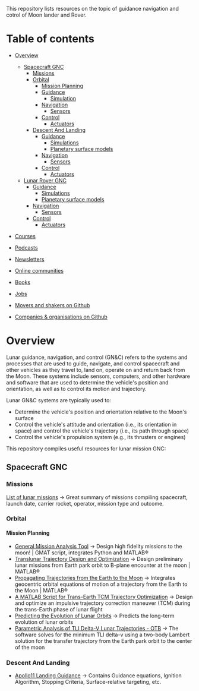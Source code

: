 This repository lists resources on the topic of guidance navigation and cotrol of Moon lander and Rover.

# Table of contents
* [Overview](https://github.com/chandrabhraman/awesome-lunar-gnc-resources#Overview)
  * [Spacecraft GNC](https://github.com/chandrabhraman/awesome-lunar-gnc-resources#Spacecraft-GNC)
    * [Missions](https://github.com/chandrabhraman/awesome-lunar-gnc-resources#Missions)
    * [Orbital](https://github.com/chandrabhraman/awesome-lunar-gnc-resources#Orbital)
      * [Mission Planning](https://github.com/chandrabhraman/awesome-lunar-gnc-resources#Mission-Planning)
      * [Guidance](https://github.com/chandrabhraman/awesome-lunar-gnc-resources#Guidance)
        * [Simulation](https://github.com/chandrabhraman/awesome-lunar-gnc-resources#Simulation)      
      * [Navigation](https://github.com/chandrabhraman/awesome-lunar-gnc-resources#Navigation)
        * [Sensors](https://github.com/chandrabhraman/awesome-lunar-gnc-resources#Sensors)
      * [Control](https://github.com/chandrabhraman/awesome-lunar-gnc-resources#Control)
        * [Actuators](https://github.com/chandrabhraman/awesome-lunar-gnc-resources#Actuators)
    * [Descent And Landing](https://github.com/chandrabhraman/awesome-lunar-gnc-resources#Descent-And-Landing)
      * [Guidance](https://github.com/chandrabhraman/awesome-lunar-gnc-resources#Guidance)
        * [Simulations](https://github.com/chandrabhraman/awesome-lunar-gnc-resources#Sensors)
        * [Planetary surface models](https://github.com/chandrabhraman/awesome-lunar-gnc-resources#Sensors)
      * [Navigation](https://github.com/chandrabhraman/awesome-lunar-gnc-resources#Navigation)
        * [Sensors](https://github.com/chandrabhraman/awesome-lunar-gnc-resources#Sensors)
      * [Control](https://github.com/chandrabhraman/awesome-lunar-gnc-resources#Control)
        * [Actuators](https://github.com/chandrabhraman/awesome-lunar-gnc-resources#Actuators)
  * [Lunar Rover GNC](https://github.com/chandrabhraman/awesome-lunar-gnc-resources#Lunar-Rover-GNC)
      * [Guidance](https://github.com/chandrabhraman/awesome-lunar-gnc-resources#Guidance)
        * [Simulations](https://github.com/chandrabhraman/awesome-lunar-gnc-resources#Sensors)
        * [Planetary surface models](https://github.com/chandrabhraman/awesome-lunar-gnc-resources#Sensors)
      * [Navigation](https://github.com/chandrabhraman/awesome-lunar-gnc-resources#Navigation)
        * [Sensors](https://github.com/chandrabhraman/awesome-lunar-gnc-resources#Sensors)
      * [Control](https://github.com/chandrabhraman/awesome-lunar-gnc-resources#Control)
        * [Actuators](https://github.com/chandrabhraman/awesome-lunar-gnc-resources#Actuators)

* [Courses](https://github.com/chandrabhraman/awesome-lunar-gnc-resources#courses)
* [Podcasts](https://github.com/chandrabhraman/awesome-lunar-gnc-resources#podcasts)
* [Newsletters](https://github.com/chandrabhraman/awesome-lunar-gnc-resources#newsletters)
* [Online communities](https://github.com/chandrabhraman/awesome-lunar-gnc-resources#online-communities)
* [Books](https://github.com/chandrabhraman/awesome-lunar-gnc-resources#books)
* [Jobs](https://github.com/robmarkcole/satellite-image-deep-learning#jobs)
* [Movers and shakers on Github](https://github.com/chandrabhraman/awesome-lunar-gnc-resources#movers-and-shakers-on-github)
* [Companies & organisations on Github](https://github.com/chandrabhraman/awesome-lunar-gnc-resources#companies--organisations-on-github)

# Overview
Lunar guidance, navigation, and control (GN&C) refers to the systems and processes that are used to guide, navigate, and control spacecraft and other vehicles as they travel to, land on, operate on and return back from the Moon. These systems include sensors, computers, and other hardware and software that are used to determine the vehicle's position and orientation, as well as to control its motion and trajectory.

Lunar GN&C systems are typically used to:
* Determine the vehicle's position and orientation relative to the Moon's surface
* Control the vehicle's attitude and orientation (i.e., its orientation in space) and control the vehicle's trajectory (i.e., its path through space)
* Control the vehicle's propulsion system (e.g., its thrusters or engines)

This repository compiles useful resources for lunar mission GNC: 

## Spacecraft GNC

### Missions
[List of lunar missions](https://en.wikipedia.org/wiki/List_of_missions_to_the_Moon) -> Great summary of missions compiling spacecraft, launch date,	carrier rocket,	operator,	mission type and	outcome.

### Orbital 
#### Mission Planning
* [General Mission Analysis Tool](https://sourceforge.net/projects/gmat/) -> Design high fidelity missions to the moon! | GMAT script, integrates Python and MATLAB®
* [Translunar Trajectory Design and Optimization](https://in.mathworks.com/matlabcentral/fileexchange/73600-trans-lunar-trajectory-optimization-otb-mice-version?s_tid=srchtitle) -> Design preliminary lunar missions from Earth park orbit to B-plane encounter at the moon | MATLAB®
* [Propagating Trajectories from the Earth to the Moon](https://in.mathworks.com/matlabcentral/fileexchange/43067-propagating-trajectories-from-the-earth-to-the-moon?s_tid=prof_contriblnk) -> Integrates geocentric orbital equations of motion of a trajectory from the Earth to the Moon | MATLAB®
* [A MATLAB Script for Trans-Earth TCM Trajectory Optimization](https://in.mathworks.com/matlabcentral/fileexchange/93205-a-matlab-script-for-trans-earth-tcm-trajectory-optimization?s_tid=prof_contriblnk) ->  Design and optimize an impulsive trajectory correction maneuver (TCM) during the trans-Earth phase of lunar flight
* [Predicting the Evolution of Lunar Orbits](https://in.mathworks.com/matlabcentral/fileexchange/40485-a-matlab-script-for-predicting-the-evolution-of-lunar-orbits?s_tid=prof_contriblnk) -> Predicts the long-term evolution of lunar orbits
* [Parametric Analysis of TLI Delta-V Lunar Trajectories - OTB](https://in.mathworks.com/matlabcentral/fileexchange/73593-parametric-analysis-of-tli-delta-v-lunar-trajectories-otb?s_tid=prof_contriblnk) -> The software solves for the minimum TLI delta-v using a two-body Lambert solution for the transfer trajectory from the Earth park orbit to the center of the moon

### Descent And Landing
* [Apollo11 Landing Guidance](https://github.com/chrislgarry/Apollo-11/blob/master/Luminary099/LUNAR_LANDING_GUIDANCE_EQUATIONS.agc) -> Contains Guidance equations, Ignition Algorithm, Stopping Criteria, Surface-relative targeting, etc. 
